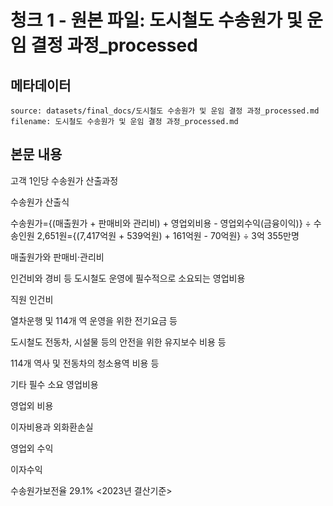 # 청크 1 - 원본 파일: 도시철도 수송원가 및 운임 결정 과정_processed

## 메타데이터

```
source: datasets/final_docs/도시철도 수송원가 및 운임 결정 과정_processed.md
filename: 도시철도 수송원가 및 운임 결정 과정_processed.md
```

## 본문 내용

고객 1인당 수송원가 산출과정

수송원가 산출식

수송원가={(매출원가 + 판매비와 관리비) + 영업외비용 - 영업외수익(금융이익)} ÷ 수송인원 2,651원={(7,417억원 + 539억원) + 161억원 - 70억원} ÷ 3억 355만명

매출원가와 판매비·관리비

인건비와 경비 등 도시철도 운영에 필수적으로 소요되는 영업비용

직원 인건비

열차운행 및 114개 역 운영을 위한 전기요금 등

도시철도 전동차, 시설물 등의 안전을 위한 유지보수 비용 등

114개 역사 및 전동차의 청소용역 비용 등

기타 필수 소요 영업비용

영업외 비용

이자비용과 외화환손실

영업외 수익

이자수익

수송원가보전율 29.1% <2023년 결산기준>